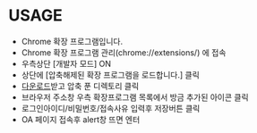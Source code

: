 
# USAGE
- Chrome 확장 프로그램입니다.
- Chrome 확장 프로그램 관리(chrome://extensions/) 에 접속
- 우측상단 [개발자 모드] ON
- 상단에 [압축해제된 확장 프로그램을 로드합니다.] 클릭
- [다운로드](https://github.com/dbswnschl/cafe24_oa_autofill/releases/tag/release_01)받고 압축 푼 디렉토리 클릭 
- 브라우저 주소창 우측 확장프로그램 목록에서 방금 추가된 아이콘 클릭
- 로그인아이디/비밀번호/접속사유 입력후 저장버튼 클릭
- OA 페이지 접속후 alert창 뜨면 엔터